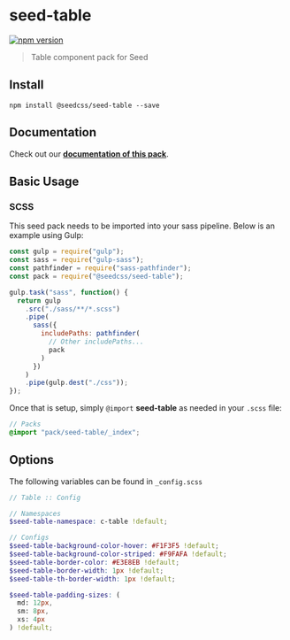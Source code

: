 # seed-table

[![npm version](https://badge.fury.io/js/%40seedcss%2Fseed-table.svg)](https://badge.fury.io/js/%40seedcss%2Fseed-table)

> Table component pack for Seed

## Install

```
npm install @seedcss/seed-table --save
```

## Documentation

Check out our **[documentation of this pack](http://developer.helpscout.net/seed/packs/seed-table/)**.

## Basic Usage

### SCSS

This seed pack needs to be imported into your sass pipeline. Below is an example using Gulp:

```javascript
const gulp = require("gulp");
const sass = require("gulp-sass");
const pathfinder = require("sass-pathfinder");
const pack = require("@seedcss/seed-table");

gulp.task("sass", function() {
  return gulp
    .src("./sass/**/*.scss")
    .pipe(
      sass({
        includePaths: pathfinder(
          // Other includePaths...
          pack
        )
      })
    )
    .pipe(gulp.dest("./css"));
});
```

Once that is setup, simply `@import` **seed-table** as needed in your `.scss` file:

```scss
// Packs
@import "pack/seed-table/_index";
```



## Options

The following variables can be found in `_config.scss`

```scss
// Table :: Config

// Namespaces
$seed-table-namespace: c-table !default;

// Configs
$seed-table-background-color-hover: #F1F3F5 !default;
$seed-table-background-color-striped: #F9FAFA !default;
$seed-table-border-color: #E3E8EB !default;
$seed-table-border-width: 1px !default;
$seed-table-th-border-width: 1px !default;

$seed-table-padding-sizes: (
  md: 12px,
  sm: 8px,
  xs: 4px
) !default;

```